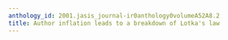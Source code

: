 ```yaml
---
anthology_id: 2001.jasis_journal-ir0anthology0volumeA52A8.2
title: Author inflation leads to a breakdown of Lotka's law
---
```


